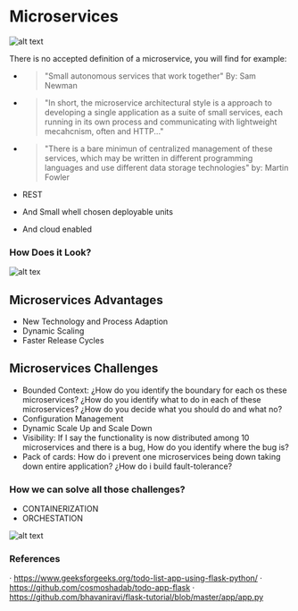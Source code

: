 # Microservices

![alt text](https://i.ibb.co/3cQdDny/microservices.png)

There is no accepted definition of a microservice, you will find for example:
- > "Small autonomous services that work together" By: Sam Newman  
- > "In short, the microservice architectural style is a approach to developing a single application as a suite  of small services, each running in its own process and communicating with lightweight mecahcnism, often and HTTP..."  
- > "There is a bare minimun of centralized management of these services, which may be written in different programming languages and use different data storage technologies" by: Martin Fowler  

- REST
- And Small whell chosen deployable units
- And cloud enabled

### How Does it Look?

![alt tex](https://i.ibb.co/CWvrFry/microservices2.png)

## Microservices Advantages

- New Technology and Process Adaption
- Dynamic Scaling
- Faster Release Cycles

## Microservices Challenges

- Bounded Context:  ¿How do you identify the boundary for each os these microservices?  ¿How do you identify what to do in each of these microservices?  ¿How do you decide what you should do and what no?
- Configuration Management
- Dynamic Scale Up and Scale Down
- Visibility: If I say the functionality is now distributed among 10 microservices and there is a bug, How do you identify where the bug is?  
- Pack of cards: How do i prevent one microservices being down taking down entire application? ¿How do i build fault-tolerance?

### How we can solve all those challenges?

- CONTAINERIZATION
- ORCHESTATION

![alt text](https://i.ibb.co/8mbbpJ2/microservices3.png)

### References
· https://www.geeksforgeeks.org/todo-list-app-using-flask-python/
· https://github.com/cosmoshadab/todo-app-flask
· https://github.com/bhavaniravi/flask-tutorial/blob/master/app/app.py
